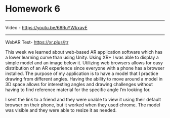 # Homework 6
---
Video - https://youtu.be/68RuYWkxavE

---

WebAR Test- https://xr.plus/jtr


This week we learned about web-based AR application software which has a lower learning curve than using Unity. Using XR+ I was able to display a simple model and an image below it. Utilizing web browsers allows for easy distribution of an AR experience since everyone with a phone has a browser installed. The purpose of my application is to have a model that I practice drawing from different angles. Having the ability to move around a model in 3D space allows for interesting angles and drawing challenges without having to find reference material for the specific angle I’m looking for.

I sent the link to a friend and they were unable to view it using their default browser on their phone, but it worked when they used chrome. The model was visible and they were able to resize it as needed. 

